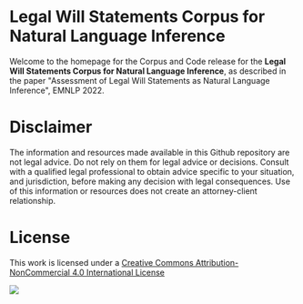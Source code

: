 # Legal Will Statements Corpus for Natural Language Inference

Welcome to the homepage for the Corpus and Code release for the 
**Legal Will Statements Corpus for Natural Language Inference**, 
as described in the paper "Assessment of Legal Will Statements as 
Natural Language Inference", EMNLP 2022.

# Disclaimer

The information and resources made available in this Github repository 
are not legal advice. Do not rely on them for legal advice or decisions. 
Consult with a qualified legal professional to obtain advice specific to 
your situation, and jurisdiction, before making any decision with legal 
consequences. Use of this information or resources does not create an 
attorney-client relationship.

# License

This work is licensed under a 
[Creative Commons Attribution-NonCommercial 4.0 International License](http://creativecommons.org/licenses/by-nc/4.0/)

[<img src="https://i.creativecommons.org/l/by-nc/4.0/88x31.png">](http://creativecommons.org/licenses/by-nc/4.0/)